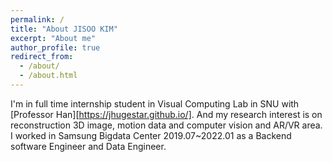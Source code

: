 ```yaml
---
permalink: /
title: "About JISOO KIM"
excerpt: "About me"
author_profile: true
redirect_from: 
  - /about/
  - /about.html
---
```


I'm in full time internship student in Visual Computing Lab in SNU with [Professor Han][https://jhugestar.github.io/]. And my research interest is on reconstruction 3D image, motion data and computer vision and AR/VR area. I worked in Samsung Bigdata Center 2019.07~2022.01 as a Backend software Engineer and Data Engineer. 

